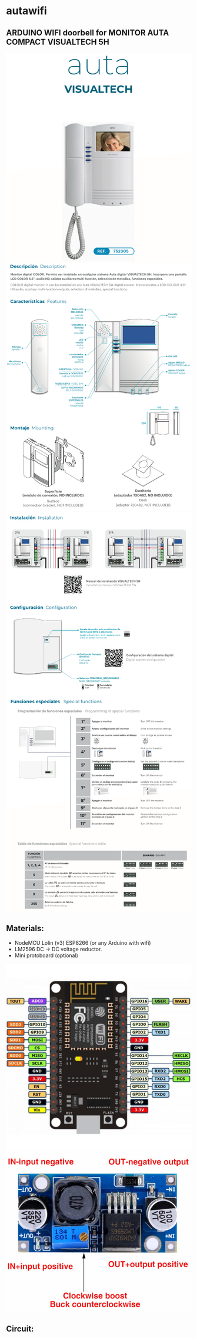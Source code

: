 # autawifi
## ARDUINO WIFI doorbell for MONITOR AUTA COMPACT VISUALTECH 5H

![Alt text](images/1.png?raw=true)
![Alt text](images/2.png?raw=true)
![Alt text](images/3.png?raw=true)
![Alt text](images/4.png?raw=true)


## Materials:
- NodeMCU Lolin (v3) ESP8266 (or any Arduino with wifi)
- LM2596 DC -> DC voltage reductor.
- Mini protoboard (optional)

![Alt text](images/esp8266.jpg?raw=true)
![Alt text](images/lm2596.jpg?raw=true)

## Circuit:
